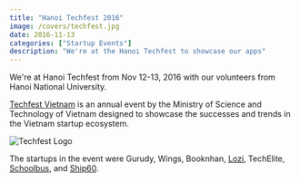 ```yaml
---
title: "Hanoi Techfest 2016"
image: /covers/techfest.jpg
date: 2016-11-13
categories: ["Startup Events"]
description: "We're at the Hanoi Techfest to showcase our apps"
---
```



We're at Hanoi Techfest from Nov 12-13, 2016 with our volunteers from Hanoi National University. 

[Techfest Vietnam](http://www.techfest.vn) is an annual event by the Ministry of Science and Technology of Vietnam designed to showcase the successes and trends in the Vietnam startup ecosystem.  

![Techfest Logo](https://sorasystem.sirv.com/logos/techfest.png)

The startups in the event were Gurudy, Wings, Booknhan, [Lozi](http://lozi.vn/), TechElite, [Schoolbus](https://twitter.com/Schoolbusvn), and [Ship60](https://ship60.com).
